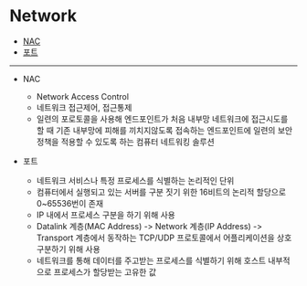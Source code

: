 # Network

- [NAC](#NAC)
- [포트](#포트)

---

- NAC
  - Network Access Control
  - 네트워크 접근제어, 접근통제 
  - 일련의 포로토콜을 사용해 엔드포인트가 처음 내부망 네트워크에 접근시도를 할 때 기존 내부망에 피해를 끼치지않도록 접속하는 엔드포인트에 일련의 보안 정책을 적용할 수 있도록 하는 컴퓨터 네트워킹 솔루션 


- 포트
  - 네트워크 서비스나 특정 프로세스를 식별하는 논리적인 단위 
  - 컴퓨터에서 실행되고 있는 서버를 구분 짓기 위한 16비트의 논리적 할당으로 0~65536번이 존재  
  - IP 내에서 프로세스 구분을 하기 위해 사용
  - Datalink 계층(MAC Address) -> Network 계층(IP Address) -> Transport 계층에서 동작하는 TCP/UDP 프로토콜에서 어플리케이션을 상호 구분하기 위해 사용 
  - 네트워크를 통해 데이터를 주고받는 프로세스를 식별하기 위해 호스트 내부적으로 프로세스가 할당받는 고유한 값
    
    
